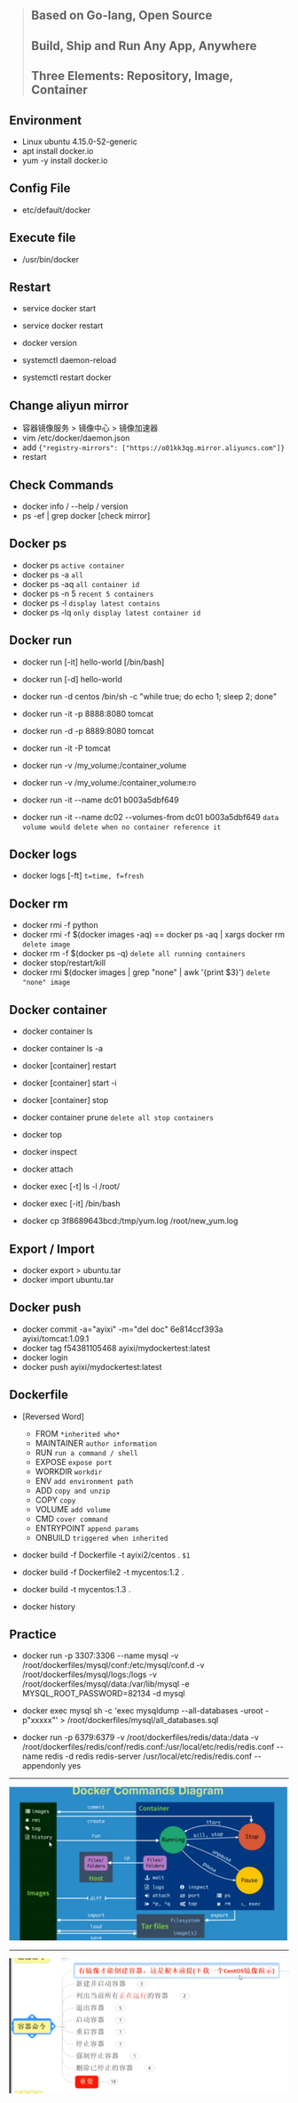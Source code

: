 >## Based on Go-lang, Open Source
>## Build, Ship and Run Any App, Anywhere
>## Three Elements: Repository, Image, Container 

## Environment
- Linux ubuntu 4.15.0-52-generic
- apt install docker.io
- yum -y install docker.io

## Config File
- etc/default/docker

## Execute file
- /usr/bin/docker

## Restart
- service docker start
- service docker restart
- docker version

- systemctl daemon-reload
- systemctl restart docker

## Change aliyun mirror
- 容器镜像服务 > 镜像中心 > 镜像加速器
- vim /etc/docker/daemon.json
- add `{"registry-mirrors": ["https://o01kk3qg.mirror.aliyuncs.com"]}`
- restart

## Check Commands
- docker info / --help / version
- ps -ef | grep docker [check mirror]

## Docker ps
- docker ps  `active container`
- docker ps -a          `all`
- docker ps -aq          `all container id`
- docker ps -n 5        `recent 5 containers`
- docker ps -l          `display latest contains`
- docker ps -lq         `only display latest container id`

## Docker run
- docker run [-it] hello-world [/bin/bash]
- docker run [-d] hello-world  
- docker run -d centos /bin/sh -c "while true; do echo 1; sleep 2; done"   
- docker run -it -p 8888:8080 tomcat
- docker run -d -p 8889:8080 tomcat
- docker run -it -P tomcat
- docker run -v /my_volume:/container_volume <id>
- docker run -v /my_volume:/container_volume:ro <id>

- docker run -it --name dc01 b003a5dbf649 
- docker run -it --name dc02 --volumes-from dc01 b003a5dbf649   `data volume would delete when no container reference it`
 
## Docker logs
- docker logs [-ft] <id> `t=time, f=fresh`

## Docker rm
- docker rmi -f python
- docker rmi -f $(docker images -aq) == docker ps -aq | xargs docker rm  `delete image`
- docker rm -f $(docker ps -q) `delete all running containers`
- docker stop/restart/kill
- docker rmi $(docker images | grep "none" | awk '{print $3}')  `delete "none" image`

## Docker container
- docker container ls 
- docker container ls -a
- docker [container] restart <id>
- docker [container] start -i <id>
- docker [container] stop <id>
- docker container prune `delete all stop containers`

- docker top <id>
- docker inspect <id>
- docker attach <id>
- docker exec [-t] <id> ls -l /root/ 
- docker exec [-it] <id> /bin/bash

- docker cp 3f8689643bcd:/tmp/yum.log /root/new_yum.log

## Export / Import
- docker export <id> > ubuntu.tar
- docker import <id> ubuntu.tar

## Docker push
- docker commit -a="ayixi" -m="del doc" 6e814ccf393a ayixi/tomcat:1.09.1
- docker tag f54381105468 ayixi/mydockertest:latest
- docker login
- docker push ayixi/mydockertest:latest

## Dockerfile
- [Reversed Word]
  - FROM        `*inherited who*`
  - MAINTAINER  `author information`
  - RUN         `run a command / shell`
  - EXPOSE      `expose port`
  - WORKDIR     `workdir`
  - ENV         `add environment path`
  - ADD         `copy and unzip`
  - COPY        `copy`
  - VOLUME      `add volume`
  - CMD         `cover command`
  - ENTRYPOINT  `append params`
  - ONBUILD     `triggered when inherited`

- docker build -f Dockerfile -t ayixi2/centos .  `$1`
- docker build -f Dockerfile2 -t mycentos:1.2 .
- docker build -t mycentos:1.3 .
- docker history <id>

## Practice
- docker run -p 3307:3306 --name mysql -v /root/dockerfiles/mysql/conf:/etc/mysql/conf.d -v /root/dockerfiles/mysql/logs:/logs -v /root/dockerfiles/mysql/data:/var/lib/mysql -e MYSQL_ROOT_PASSWORD=82134 -d mysql
- docker exec mysql sh -c 'exec mysqldump --all-databases -uroot -p"xxxxx"' > /root/dockerfiles/mysql/all_databases.sql

- docker run -p 6379:6379 -v /root/dockerfiles/redis/data:/data -v /root/dockerfiles/redis/conf/redis.conf:/usr/local/etc/redis/redis.conf --name redis -d redis redis-server /usr/local/etc/redis/redis.conf --appendonly yes

---

![commands](commands.png)

---

![container](container.png)